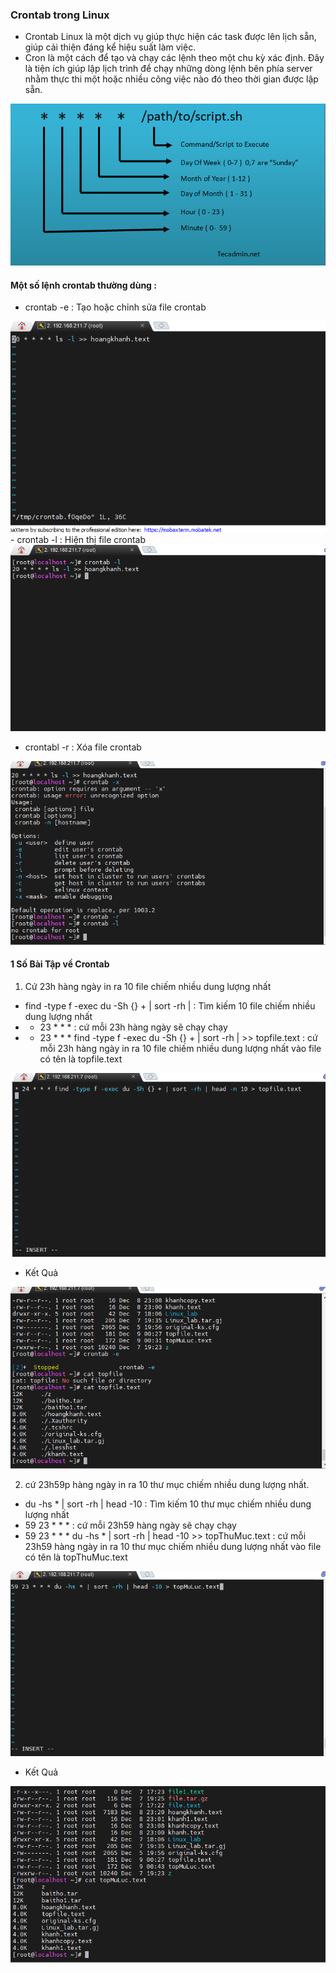 ### Crontab trong Linux
- Crontab Linux là một dịch vụ giúp thực hiện các task được lên lịch sẵn, giúp cải thiện đáng kể hiệu suất làm việc.
- Cron là một cách để tạo và chạy các lệnh theo một chu kỳ xác định. Đây là tiện ích giúp lập lịch trình để chạy những dòng lệnh bên phía server nhằm thực thi một hoặc nhiều công việc nào đó theo thời gian được lập sẵn.
<img src="../jmg/cron.PNG">

#### Một số lệnh crontab thường dùng :
- crontab -e : Tạo hoặc chỉnh sửa file crontab
<img src ="../jmg/e.PNG">
- crontab -l : Hiện thị file crontab
<img src ="../jmg/l.PNG">

- crontabl -r : Xóa file crontab
<img src ="../jmg/r1.PNG">

#### 1 Số Bài Tập về Crontab
1. Cứ 23h hàng ngày in ra 10 file chiếm nhiều dung lượng nhất
- find -type f -exec du -Sh {} + | sort -rh | : Tìm kiếm 10 file chiếm nhiều dung lượng nhất
- * 23 * * *  : cứ mỗi 23h hàng ngày sẽ chạy chạy
-   * 23 * * * find -type f -exec du -Sh {} + | sort -rh | >> topfile.text : cứ mỗi 23h hàng ngày in ra 10 file chiếm nhiều dung lượng nhất vào file có tên là topfile.text
<img src = "../jmg/t1.PNG">

- Kết Quả
<img src = "../jmg/t2.PNG">

2. cứ 23h59p hàng ngày in ra 10 thư mục chiếm nhiều dung lượng nhất. 
-  du -hs * | sort -rh | head -10 : Tìm kiếm 10 thư mục chiếm nhiều dung lượng nhất
- 59 23 * * *  : cứ mỗi 23h59 hàng ngày sẽ chạy chạy
-   59 23 * * * du -hs * | sort -rh | head -10 >> topThuMuc.text : cứ mỗi 23h59 hàng ngày in ra 10 thư mục chiếm nhiều dung lượng nhất vào file có tên là topThuMuc.text
<img src = "../jmg/y1.PNG">

- Kết Quả

<img src = "../jmg/y2.PNG">


